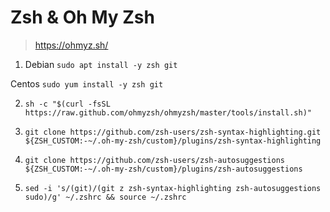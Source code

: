 # Zsh & Oh My Zsh

> https://ohmyz.sh/

1. Debian
  `sudo apt install -y zsh git`

  Centos
  `sudo yum install -y zsh git`

2. `sh -c "$(curl -fsSL https://raw.github.com/ohmyzsh/ohmyzsh/master/tools/install.sh)"`

3. `git clone https://github.com/zsh-users/zsh-syntax-highlighting.git ${ZSH_CUSTOM:-~/.oh-my-zsh/custom}/plugins/zsh-syntax-highlighting`

4. `git clone https://github.com/zsh-users/zsh-autosuggestions ${ZSH_CUSTOM:-~/.oh-my-zsh/custom}/plugins/zsh-autosuggestions`

5. `sed -i 's/(git)/(git z zsh-syntax-highlighting zsh-autosuggestions sudo)/g' ~/.zshrc && source ~/.zshrc`
